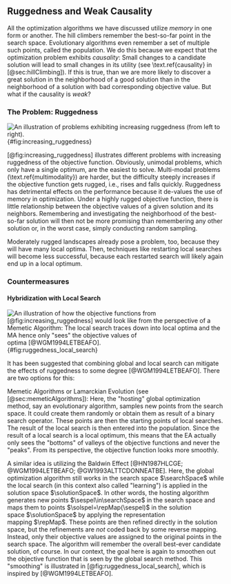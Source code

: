 ## Ruggedness and Weak Causality

All the optimization algorithms we have discussed utilize *memory* in one form or another.
The hill climbers remember the best-so-far point in the search space.
Evolutionary algorithms even remember a set of multiple such points, called the population.
We do this because we expect that the optimization problem exhibits *causality*:
Small changes to a candidate solution will lead to small changes in its utility (see \text.ref{causality} in [@sec:hillClimbing]).
If this is true, than we are more likely to discover a great solution in the neighborhood of a good solution than in the neighborhood of a solution with bad corresponding objective value. 
But what if the causality is *weak*?

### The Problem: Ruggedness

![An illustration of problems exhibiting increasing ruggedness (from left to right).](\relative.path{increasing_ruggedness.svgz}){#fig:increasing_ruggedness}

[@fig:increasing_ruggedness] illustrates different problems with increasing ruggedness of the objective function.
Obviously, unimodal problems, which only have a single optimum, are the easiest to solve.
Multi-modal problems (\text.ref{multimodality}) are harder, but the difficulty steeply increases if the objective function gets rugged, i.e., rises and falls quickly.
Ruggedness has detrimental effects on the performance because it de-values the use of memory in optimization.
Under a highly rugged objective function, there is little relationship between the objective values of a given solution and its neighbors.
Remembering and investigating the neighborhood of the best-so-far solution will then not be more promising than remembering any other solution or, in the worst case, simply conducting random sampling.

Moderately rugged landscapes already pose a problem, too, because they will have many local optima.
Then, techniques like restarting local searches will become less successful, because each restarted search will likely again end up in a local optimum.

### Countermeasures

#### Hybridization with Local Search

![An illustration of how the objective functions from [@fig:increasing_ruggedness] would look like from the perspective of a Memetic Algorithm: The local search traces down into local optima and the MA hence only "sees" the objective values of optima&nbsp;[@WGM1994LETBEAFO].](\relative.path{ruggedness_local_search.svgz}){#fig:ruggedness_local_search}

It has been suggested that combining global and local search can mitigate the effects of ruggedness to some degree&nbsp;[@WGM1994LETBEAFO].
There are two options for this:

Memetic Algorithms or Lamarckian Evolution (see [@sec:memeticAlgorithms]):
Here, the "hosting" global optimization method, say an evolutionary algorithm, samples new points from the search space.
It could create them randomly or obtain them as result of a binary search operator.
These points are then the starting points of local searches.
The result of the local search is then entered into the population.
Since the result of a local search is a local optimum, this means that the EA actually only sees the "bottoms" of valleys of the objective functions and never the "peaks".
From its perspective, the objective function looks more smoothly.

A similar idea is utilizing the Baldwin Effect&nbsp;[@HN1987HLCGE; @WGM1994LETBEAFO; @GW1993ALTTCDONNEATBE].
Here, the global optimization algorithm still works in the search space&nbsp;$\searchSpace$ while the local search (in this context also called "learning") is applied in the solution space&nbsp;$\solutionSpace$.
In other words, the hosting algorithm generates new points&nbsp;$\sespel\in\searchSpace$ in the search space and maps them to points&nbsp;$\solspel=\repMap(\sespel)$ in the solution space&nbsp;$\solutionSpace$ by applying the representation mapping&nbsp;$\repMap$.
These points are then refined directly in the solution space, but the refinements are *not* coded back by some reverse mapping.
Instead, only their objective values are assigned to the original points in the search space.
The algorithm will remember the overall best-ever candidate solution, of course.
In our context, the goal here is again to smoothen out the objective function that is seen by the global search method.
This "smoothing" is illustrated in [@fig:ruggedness_local_search], which is inspired by&nbsp;[@WGM1994LETBEAFO].